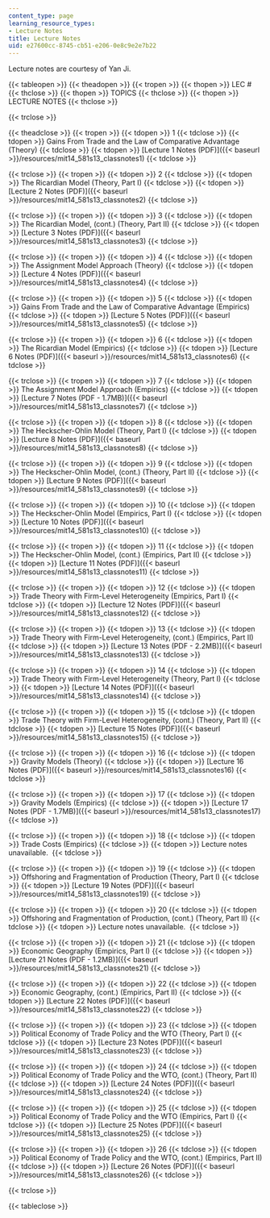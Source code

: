 ```yaml
---
content_type: page
learning_resource_types:
- Lecture Notes
title: Lecture Notes
uid: e27600cc-8745-cb51-e206-0e8c9e2e7b22
---
```


Lecture notes are courtesy of Yan Ji. 

{{< tableopen >}}
{{< theadopen >}}
{{< tropen >}}
{{< thopen >}}
LEC #
{{< thclose >}}
{{< thopen >}}
TOPICS
{{< thclose >}}
{{< thopen >}}
LECTURE NOTES
{{< thclose >}}

{{< trclose >}}

{{< theadclose >}}
{{< tropen >}}
{{< tdopen >}}
1
{{< tdclose >}}
{{< tdopen >}}
Gains From Trade and the Law of Comparative Advantage (Theory)
{{< tdclose >}}
{{< tdopen >}}
[Lecture 1 Notes (PDF)]({{< baseurl >}}/resources/mit14_581s13_classnotes1)
{{< tdclose >}}

{{< trclose >}}
{{< tropen >}}
{{< tdopen >}}
2
{{< tdclose >}}
{{< tdopen >}}
The Ricardian Model (Theory, Part I)
{{< tdclose >}}
{{< tdopen >}}
[Lecture 2 Notes (PDF)]({{< baseurl >}}/resources/mit14_581s13_classnotes2)
{{< tdclose >}}

{{< trclose >}}
{{< tropen >}}
{{< tdopen >}}
3
{{< tdclose >}}
{{< tdopen >}}
The Ricardian Model, (cont.) (Theory, Part II)
{{< tdclose >}}
{{< tdopen >}}
[Lecture 3 Notes (PDF)]({{< baseurl >}}/resources/mit14_581s13_classnotes3)
{{< tdclose >}}

{{< trclose >}}
{{< tropen >}}
{{< tdopen >}}
4
{{< tdclose >}}
{{< tdopen >}}
The Assignment Model Approach (Theory)
{{< tdclose >}}
{{< tdopen >}}
[Lecture 4 Notes (PDF)]({{< baseurl >}}/resources/mit14_581s13_classnotes4)
{{< tdclose >}}

{{< trclose >}}
{{< tropen >}}
{{< tdopen >}}
5
{{< tdclose >}}
{{< tdopen >}}
Gains From Trade and the Law of Comparative Advantage (Empirics)
{{< tdclose >}}
{{< tdopen >}}
[Lecture 5 Notes (PDF)]({{< baseurl >}}/resources/mit14_581s13_classnotes5)
{{< tdclose >}}

{{< trclose >}}
{{< tropen >}}
{{< tdopen >}}
6
{{< tdclose >}}
{{< tdopen >}}
The Ricardian Model (Empirics)
{{< tdclose >}}
{{< tdopen >}}
[Lecture 6 Notes (PDF)]({{< baseurl >}}/resources/mit14_581s13_classnotes6)
{{< tdclose >}}

{{< trclose >}}
{{< tropen >}}
{{< tdopen >}}
7
{{< tdclose >}}
{{< tdopen >}}
The Assignment Model Approach (Empirics)
{{< tdclose >}}
{{< tdopen >}}
[Lecture 7 Notes (PDF - 1.7MB)]({{< baseurl >}}/resources/mit14_581s13_classnotes7)
{{< tdclose >}}

{{< trclose >}}
{{< tropen >}}
{{< tdopen >}}
8
{{< tdclose >}}
{{< tdopen >}}
The Heckscher-Ohlin Model (Theory, Part I)
{{< tdclose >}}
{{< tdopen >}}
[Lecture 8 Notes (PDF)]({{< baseurl >}}/resources/mit14_581s13_classnotes8)
{{< tdclose >}}

{{< trclose >}}
{{< tropen >}}
{{< tdopen >}}
9
{{< tdclose >}}
{{< tdopen >}}
The Heckscher-Ohlin Model, (cont.) (Theory, Part II)
{{< tdclose >}}
{{< tdopen >}}
[Lecture 9 Notes (PDF)]({{< baseurl >}}/resources/mit14_581s13_classnotes9)
{{< tdclose >}}

{{< trclose >}}
{{< tropen >}}
{{< tdopen >}}
10
{{< tdclose >}}
{{< tdopen >}}
The Heckscher-Ohlin Model (Empirics, Part I)
{{< tdclose >}}
{{< tdopen >}}
[Lecture 10 Notes (PDF)]({{< baseurl >}}/resources/mit14_581s13_classnotes10)
{{< tdclose >}}

{{< trclose >}}
{{< tropen >}}
{{< tdopen >}}
11
{{< tdclose >}}
{{< tdopen >}}
The Heckscher-Ohlin Model, (cont.) (Empirics, Part II)
{{< tdclose >}}
{{< tdopen >}}
[Lecture 11 Notes (PDF)]({{< baseurl >}}/resources/mit14_581s13_classnotes11)
{{< tdclose >}}

{{< trclose >}}
{{< tropen >}}
{{< tdopen >}}
12
{{< tdclose >}}
{{< tdopen >}}
Trade Theory with Firm-Level Heterogeneity (Empirics, Part I)
{{< tdclose >}}
{{< tdopen >}}
[Lecture 12 Notes (PDF)]({{< baseurl >}}/resources/mit14_581s13_classnotes12)
{{< tdclose >}}

{{< trclose >}}
{{< tropen >}}
{{< tdopen >}}
13
{{< tdclose >}}
{{< tdopen >}}
Trade Theory with Firm-Level Heterogeneity, (cont.) (Empirics, Part II)
{{< tdclose >}}
{{< tdopen >}}
[Lecture 13 Notes (PDF - 2.2MB)]({{< baseurl >}}/resources/mit14_581s13_classnotes13)
{{< tdclose >}}

{{< trclose >}}
{{< tropen >}}
{{< tdopen >}}
14
{{< tdclose >}}
{{< tdopen >}}
Trade Theory with Firm-Level Heterogeneity (Theory, Part I)
{{< tdclose >}}
{{< tdopen >}}
[Lecture 14 Notes (PDF)]({{< baseurl >}}/resources/mit14_581s13_classnotes14)
{{< tdclose >}}

{{< trclose >}}
{{< tropen >}}
{{< tdopen >}}
15
{{< tdclose >}}
{{< tdopen >}}
Trade Theory with Firm-Level Heterogeneity, (cont.) (Theory, Part II)
{{< tdclose >}}
{{< tdopen >}}
[Lecture 15 Notes (PDF)]({{< baseurl >}}/resources/mit14_581s13_classnotes15)
{{< tdclose >}}

{{< trclose >}}
{{< tropen >}}
{{< tdopen >}}
16
{{< tdclose >}}
{{< tdopen >}}
Gravity Models (Theory)
{{< tdclose >}}
{{< tdopen >}}
[Lecture 16 Notes (PDF)]({{< baseurl >}}/resources/mit14_581s13_classnotes16)
{{< tdclose >}}

{{< trclose >}}
{{< tropen >}}
{{< tdopen >}}
17
{{< tdclose >}}
{{< tdopen >}}
Gravity Models (Empirics)
{{< tdclose >}}
{{< tdopen >}}
[Lecture 17 Notes (PDF - 1.7MB)]({{< baseurl >}}/resources/mit14_581s13_classnotes17)
{{< tdclose >}}

{{< trclose >}}
{{< tropen >}}
{{< tdopen >}}
18
{{< tdclose >}}
{{< tdopen >}}
Trade Costs (Empirics)
{{< tdclose >}}
{{< tdopen >}}
Lecture notes unavailable. 
{{< tdclose >}}

{{< trclose >}}
{{< tropen >}}
{{< tdopen >}}
19
{{< tdclose >}}
{{< tdopen >}}
Offshoring and Fragmentation of Production (Theory, Part I)
{{< tdclose >}}
{{< tdopen >}}
[Lecture 19 Notes (PDF)]({{< baseurl >}}/resources/mit14_581s13_classnotes19)
{{< tdclose >}}

{{< trclose >}}
{{< tropen >}}
{{< tdopen >}}
20
{{< tdclose >}}
{{< tdopen >}}
Offshoring and Fragmentation of Production, (cont.) (Theory, Part II)
{{< tdclose >}}
{{< tdopen >}}
Lecture notes unavailable. 
{{< tdclose >}}

{{< trclose >}}
{{< tropen >}}
{{< tdopen >}}
21
{{< tdclose >}}
{{< tdopen >}}
Economic Geography (Empirics, Part I)
{{< tdclose >}}
{{< tdopen >}}
[Lecture 21 Notes (PDF - 1.2MB)]({{< baseurl >}}/resources/mit14_581s13_classnotes21)
{{< tdclose >}}

{{< trclose >}}
{{< tropen >}}
{{< tdopen >}}
22
{{< tdclose >}}
{{< tdopen >}}
Economic Geography, (cont.) (Empirics, Part II)
{{< tdclose >}}
{{< tdopen >}}
[Lecture 22 Notes (PDF)]({{< baseurl >}}/resources/mit14_581s13_classnotes22)
{{< tdclose >}}

{{< trclose >}}
{{< tropen >}}
{{< tdopen >}}
23
{{< tdclose >}}
{{< tdopen >}}
Political Economy of Trade Policy and the WTO (Theory, Part I)
{{< tdclose >}}
{{< tdopen >}}
[Lecture 23 Notes (PDF)]({{< baseurl >}}/resources/mit14_581s13_classnotes23)
{{< tdclose >}}

{{< trclose >}}
{{< tropen >}}
{{< tdopen >}}
24
{{< tdclose >}}
{{< tdopen >}}
Political Economy of Trade Policy and the WTO, (cont.) (Theory, Part II)
{{< tdclose >}}
{{< tdopen >}}
[Lecture 24 Notes (PDF)]({{< baseurl >}}/resources/mit14_581s13_classnotes24)
{{< tdclose >}}

{{< trclose >}}
{{< tropen >}}
{{< tdopen >}}
25
{{< tdclose >}}
{{< tdopen >}}
Political Economy of Trade Policy and the WTO (Empirics, Part I)
{{< tdclose >}}
{{< tdopen >}}
[Lecture 25 Notes (PDF)]({{< baseurl >}}/resources/mit14_581s13_classnotes25)
{{< tdclose >}}

{{< trclose >}}
{{< tropen >}}
{{< tdopen >}}
26
{{< tdclose >}}
{{< tdopen >}}
Political Economy of Trade Policy and the WTO, (cont.) (Empirics, Part II)
{{< tdclose >}}
{{< tdopen >}}
[Lecture 26 Notes (PDF)]({{< baseurl >}}/resources/mit14_581s13_classnotes26)
{{< tdclose >}}

{{< trclose >}}

{{< tableclose >}}